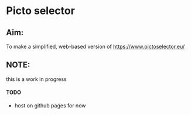 # Picto selector

## Aim:
To make a simplified, web-based version of https://www.pictoselector.eu/ 

## NOTE:
this is a work in progress 



#### TODO

- host on github pages for now
